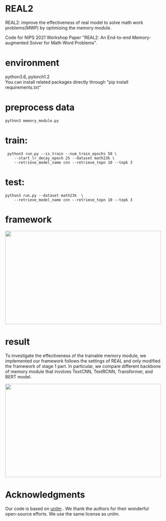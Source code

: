 # REAL2
REAL2: improve the effectiveness of real model to solve math work problems(MWP) by optimizing the memory module.

Code for NIPS 2021 Workshop Paper "REAL2: An End-to-end Memory-augmented Solver for Math Word Problems".

# environment  
python3.6, pytorch1.2\
You can install related packages directly through "pip install requirements.txt" 

# preprocess data
    python3 memory_module.py

# train: 
     python3 run.py --is_train --num_train_epochs 50 \
        --start_lr_decay_epoch 25 --dataset math23k \
        --retrieve_model_name cnn --retrieve_topn 10 --topk 3 

# test:
    python3 run.py --dataset math23k  \
        --retrieve_model_name cnn --retrieve_topn 10 --topk 3 

# framework
 
<img width="500" height="300" src="https://github.com/sfeng-m/REAL2/blob/master/images/framework.png" />

# result
To investigate the effectiveness of the trainable memory module, we implemented our framework follows the settings of REAL and only modified the framework of stage 1 part.  In particular, we compare different backbone of memory module that involves TextCNN, TextRCNN, Transformer, and BERT model. 

<img width="500" height="300" src="https://github.com/sfeng-m/REAL2/blob/master/images/result.png" />


# Acknowledgments
Our code is based on [unilm](https://github.com/microsoft/unilm/tree/master/unilm-v1) . We thank the authors for their wonderful open-source efforts. We use the same license as unilm.